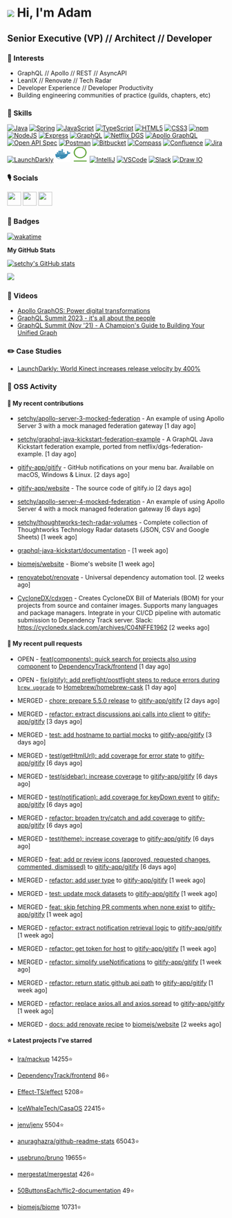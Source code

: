 ![](https://user-images.githubusercontent.com/18350557/176309783-0785949b-9127-417c-8b55-ab5a4333674e.gif) Hi, I'm Adam
============================================================================================================================

Senior Executive (VP) // Architect // Developer
-----------------------------------------------

### 🔭 Interests

- GraphQL // Apollo // REST // AsyncAPI
- LeanIX // Renovate // Tech Radar
- Developer Experience // Developer Productivity
- Building engineering communities of practice (guilds, chapters, etc)

### 💪 Skills

<p align="left">
  <a href="https://www.oracle.com/java/" target="_blank" rel="noreferrer"><img src="https://raw.githubusercontent.com/danielcranney/readme-generator/main/public/icons/skills/java-colored.svg" width="36" height="36" alt="Java" /></a>
  <a href="https://spring.io/" target="_blank" rel="noreferrer"><img src="https://cdn.worldvectorlogo.com/logos/spring-3.svg" width="36" height="36" alt="Spring" /></a> 
  <a href="https://developer.mozilla.org/en-US/docs/Web/JavaScript" target="_blank" rel="noreferrer"><img src="https://raw.githubusercontent.com/danielcranney/readme-generator/main/public/icons/skills/javascript-colored.svg" width="36" height="36" alt="JavaScript" /></a>
  <a href="https://www.typescriptlang.org/" target="_blank" rel="noreferrer"><img src="https://raw.githubusercontent.com/danielcranney/readme-generator/main/public/icons/skills/typescript-colored.svg" width="36" height="36" alt="TypeScript" /></a>
  <a href="https://developer.mozilla.org/en-US/docs/Glossary/HTML5" target="_blank" rel="noreferrer"><img src="https://raw.githubusercontent.com/danielcranney/readme-generator/main/public/icons/skills/html5-colored.svg" width="36" height="36" alt="HTML5" /></a>
  <a href="https://www.w3.org/TR/CSS/#css" target="_blank" rel="noreferrer"><img src="https://raw.githubusercontent.com/danielcranney/readme-generator/main/public/icons/skills/css3-colored.svg" width="36" height="36" alt="CSS3" /></a>
  <a href="https://www.npmjs.com//" target="_blank" rel="noreferrer"><img src="https://cdn.worldvectorlogo.com/logos/npm-square-red-1.svg" width="36" height="36" alt="npm" /></a>
  <a href="https://nodejs.org/en/" target="_blank" rel="noreferrer"><img src="https://raw.githubusercontent.com/danielcranney/readme-generator/main/public/icons/skills/nodejs-colored.svg" width="36" height="36" alt="NodeJS" /></a>
  <a href="https://expressjs.com/" target="_blank" rel="noreferrer"><img src="https://raw.githubusercontent.com/danielcranney/readme-generator/main/public/icons/skills/express-colored.svg" width="36" height="36" alt="Express" /></a>
  <a href="https://graphql.org/" target="_blank" rel="noreferrer"><img src="https://raw.githubusercontent.com/danielcranney/readme-generator/main/public/icons/skills/graphql-colored.svg" width="36" height="36" alt="GraphQL" /></a>
  <a href="https://netflix.github.io/dgs/" target="_blank" rel="noreferrer"><img src="https://raw.githubusercontent.com/Netflix/dgs/main/docs/images/dgs-framework-brand/Icon/dgs-icon--blue.svg" width="36" height="36" alt="Netflix DGS" /></a>
  <a href="https://apollographql.com/" target="_blank" rel="noreferrer"><img src="https://cdn.worldvectorlogo.com/logos/apollo-graphql-compact.svg" width="36" height="36" alt="Apollo GraphQL" /></a>
  <a href="https://swagger.io/specification/" target="_blank" rel="noreferrer"><img src="https://cdn.worldvectorlogo.com/logos/openapi-1.svg" width="36" height="36" alt="Open API Spec" /></a>
  <a href="https://www.postman.com//" target="_blank" rel="noreferrer"><img src="https://cdn.worldvectorlogo.com/logos/postman.svg" width="36" height="36" alt="Postman" /></a>
  <a href="https://www.atlassian.com/software/bitbucket" target="_blank" rel="noreferrer"><img src="https://cdn.worldvectorlogo.com/logos/bitbucket-icon.svg" width="36" height="36" alt="Bitbucket" /></a>
  <a href="https://www.atlassian.com/software/compass" target="_blank" rel="noreferrer"><img src="https://cdn.worldvectorlogo.com/logos/atlassian-compass-1.svg" width="36" height="36" alt="Compass" /></a>
  <a href="https://www.atlassian.com/software/confluence" target="_blank" rel="noreferrer"><img src="https://cdn.worldvectorlogo.com/logos/confluence-1.svg" width="36" height="36" alt="Confluence" /></a>
  <a href="https://www.atlassian.com/software/jira" target="_blank" rel="noreferrer"><img src="https://cdn.worldvectorlogo.com/logos/jira-1.svg" width="36" height="36" alt="Jira" /></a>
  <a href="https://launchdarkly.com/" target="_blank" rel="noreferrer"><img src="https://cdn.worldvectorlogo.com/logos/launchdarkly-2.svg" width="36" height="36" alt="LaunchDarkly" /></a>
  <a href="https://docker.com/" target="_blank" rel="noreferrer"><img src="https://raw.githubusercontent.com/nx211/homer-icons/master/png/docker.png" width="36" height="36" alt="Docker" /></a>
  <a href="https://jfrog.com/artifactory/" target="_blank" rel="noreferrer"><img src="https://raw.githubusercontent.com/nx211/homer-icons/master/png/artifactory.png" width="36" height="36" alt="Artifactory" /></a>
  <a href="https://www.jetbrains.com/idea/" target="_blank" rel="noreferrer"><img src="https://cdn.worldvectorlogo.com/logos/intellij-idea-1.svg" width="36" height="36" alt="IntelliJ" /></a>
  <a href="https://code.visualstudio.com/" target="_blank" rel="noreferrer"><img src="https://cdn.worldvectorlogo.com/logos/visual-studio-code-1.svg" width="36" height="36" alt="VSCode" /></a>
  <a href="https://slack.com/" target="_blank" rel="noreferrer"><img src="https://cdn.worldvectorlogo.com/logos/slack-new-logo.svg" width="36" height="36" alt="Slack" /></a>
  <a href="https://drawio-app.com/" target="_blank" rel="noreferrer"><img src="https://cdn.worldvectorlogo.com/logos/draw-io.svg" width="36" height="36" alt="Draw IO" /></a>
</p>

                      

### 🎙️ Socials
                  
<p align="left">
  <a href="https://www.github.com/setchy" target="_blank" rel="noreferrer"><img src="https://raw.githubusercontent.com/danielcranney/readme-generator/main/public/icons/socials/github.svg" width="32" height="32" /></a>
  <a href="https://www.linkedin.com/in/adamsetch" target="_blank" rel="noreferrer"><img src="https://raw.githubusercontent.com/danielcranney/readme-generator/main/public/icons/socials/linkedin.svg" width="32" height="32" /></a>
  <a href="https://www.twitter.com/setchy87" target="_blank" rel="noreferrer"><img src="https://raw.githubusercontent.com/danielcranney/readme-generator/main/public/icons/socials/twitter.svg" width="32" height="32" /></a>
</p>

### 📛 Badges

[![wakatime](https://wakatime.com/badge/user/2b948ae2-4be1-4020-8a57-7de60b53fe1d.svg)](https://wakatime.com/@2b948ae2-4be1-4020-8a57-7de60b53fe1d)

<b>My GitHub Stats</b>

<a href="http://www.github.com/setchy"><img src="https://github-readme-stats.vercel.app/api?username=setchy&show_icons=true&hide=&count_private=true&title_color=0891b2&text_color=ffffff&icon_color=0891b2&bg_color=1c1917&hide_border=true&show_icons=true" alt="setchy's GitHub stats" /></a>

<a href="http://www.github.com/setchy"><img src="https://github-readme-streak-stats.herokuapp.com/?user=setchy&stroke=ffffff&background=1c1917&ring=0891b2&fire=0891b2&currStreakNum=ffffff&currStreakLabel=0891b2&sideNums=ffffff&sideLabels=ffffff&dates=ffffff&hide_border=true" /></a>

### 📼 Videos

- [Apollo GraphOS: Power digital transformations](https://www.apollographql.com/enterprise?wvideo=4fu2lsjssc)
- [GraphQL Summit 2023 - it's all about the people](https://www.youtube.com/watch?v=090IWEcHbJc)
- [GraphQL Summit (Nov '21) - A Champion's Guide to Building Your Unified Graph](https://www.apollographql.com/events/roundtable/graphql-summit-november-2021/a-champions-guide-to-building-your-unified-graph)

### ✏️ Case Studies

- [LaunchDarkly: World Kinect increases release velocity by 400%](https://launchdarkly.com/case-studies/world-kinect/)

### 🎯 OSS Activity
#### 🚀 My recent contributions



- [setchy/apollo-server-3-mocked-federation](https://github.com/setchy/apollo-server-3-mocked-federation) - An example of using Apollo Server 3 with a mock managed federation gateway [1 day ago]

- [setchy/graphql-java-kickstart-federation-example](https://github.com/setchy/graphql-java-kickstart-federation-example) - A GraphQL Java Kickstart federation example, ported from netflix/dgs-federation-example. [1 day ago]

- [gitify-app/gitify](https://github.com/gitify-app/gitify) - GitHub notifications on your menu bar. Available on macOS, Windows &amp; Linux. [2 days ago]

- [gitify-app/website](https://github.com/gitify-app/website) - The source code of gitify.io [2 days ago]

- [setchy/apollo-server-4-mocked-federation](https://github.com/setchy/apollo-server-4-mocked-federation) - An example of using Apollo Server 4 with a mock managed federation gateway [6 days ago]

- [setchy/thoughtworks-tech-radar-volumes](https://github.com/setchy/thoughtworks-tech-radar-volumes) - Complete collection of Thoughtworks Technology Radar datasets (JSON, CSV and Google Sheets) [1 week ago]

- [graphql-java-kickstart/documentation](https://github.com/graphql-java-kickstart/documentation) -  [1 week ago]

- [biomejs/website](https://github.com/biomejs/website) - Biome&#39;s website [1 week ago]

- [renovatebot/renovate](https://github.com/renovatebot/renovate) - Universal dependency automation tool. [2 weeks ago]

- [CycloneDX/cdxgen](https://github.com/CycloneDX/cdxgen) - Creates CycloneDX Bill of Materials (BOM) for your projects from source and container images. Supports many languages and package managers. Integrate in your CI/CD pipeline with automatic submission to Dependency Track server. Slack: https://cyclonedx.slack.com/archives/C04NFFE1962 [2 weeks ago]

#### 🎉 My recent pull requests



- OPEN - [feat(components): quick search for projects also using component](https://github.com/DependencyTrack/frontend/pull/848) to [DependencyTrack/frontend](https://github.com/DependencyTrack/frontend) [1 day ago]

- OPEN - [fix(gitify): add preflight/postflight steps to reduce errors during `brew upgrade`](https://github.com/Homebrew/homebrew-cask/pull/173061) to [Homebrew/homebrew-cask](https://github.com/Homebrew/homebrew-cask) [1 day ago]

- MERGED - [chore: prepare 5.5.0 release](https://github.com/gitify-app/gitify/pull/1091) to [gitify-app/gitify](https://github.com/gitify-app/gitify) [2 days ago]

- MERGED - [refactor: extract discussions api calls into client](https://github.com/gitify-app/gitify/pull/1085) to [gitify-app/gitify](https://github.com/gitify-app/gitify) [3 days ago]

- MERGED - [test: add hostname to partial mocks](https://github.com/gitify-app/gitify/pull/1084) to [gitify-app/gitify](https://github.com/gitify-app/gitify) [3 days ago]

- MERGED - [test(getHtmlUrl): add coverage for error state](https://github.com/gitify-app/gitify/pull/1083) to [gitify-app/gitify](https://github.com/gitify-app/gitify) [6 days ago]

- MERGED - [test(sidebar): increase coverage](https://github.com/gitify-app/gitify/pull/1082) to [gitify-app/gitify](https://github.com/gitify-app/gitify) [6 days ago]

- MERGED - [test(notification): add coverage for keyDown event](https://github.com/gitify-app/gitify/pull/1081) to [gitify-app/gitify](https://github.com/gitify-app/gitify) [6 days ago]

- MERGED - [refactor: broaden try/catch and add coverage](https://github.com/gitify-app/gitify/pull/1080) to [gitify-app/gitify](https://github.com/gitify-app/gitify) [6 days ago]

- MERGED - [test(theme): increase coverage](https://github.com/gitify-app/gitify/pull/1079) to [gitify-app/gitify](https://github.com/gitify-app/gitify) [6 days ago]

- MERGED - [feat: add pr review icons (approved, requested changes, commented, dismissed)](https://github.com/gitify-app/gitify/pull/1078) to [gitify-app/gitify](https://github.com/gitify-app/gitify) [6 days ago]

- MERGED - [refactor: add user type](https://github.com/gitify-app/gitify/pull/1077) to [gitify-app/gitify](https://github.com/gitify-app/gitify) [1 week ago]

- MERGED - [test: update mock datasets](https://github.com/gitify-app/gitify/pull/1076) to [gitify-app/gitify](https://github.com/gitify-app/gitify) [1 week ago]

- MERGED - [feat: skip fetching PR comments when none exist](https://github.com/gitify-app/gitify/pull/1075) to [gitify-app/gitify](https://github.com/gitify-app/gitify) [1 week ago]

- MERGED - [refactor: extract notification retrieval logic](https://github.com/gitify-app/gitify/pull/1073) to [gitify-app/gitify](https://github.com/gitify-app/gitify) [1 week ago]

- MERGED - [refactor: get token for host](https://github.com/gitify-app/gitify/pull/1072) to [gitify-app/gitify](https://github.com/gitify-app/gitify) [1 week ago]

- MERGED - [refactor: simplify useNotifications](https://github.com/gitify-app/gitify/pull/1070) to [gitify-app/gitify](https://github.com/gitify-app/gitify) [1 week ago]

- MERGED - [refactor: return static github api path](https://github.com/gitify-app/gitify/pull/1064) to [gitify-app/gitify](https://github.com/gitify-app/gitify) [1 week ago]

- MERGED - [refactor: replace axios.all and axios.spread](https://github.com/gitify-app/gitify/pull/1063) to [gitify-app/gitify](https://github.com/gitify-app/gitify) [1 week ago]

- MERGED - [docs: add renovate recipe](https://github.com/biomejs/website/pull/140) to [biomejs/website](https://github.com/biomejs/website) [2 weeks ago]

#### ⭐ Latest projects I've starred



- [lra/mackup](https://github.com/lra/mackup) 14255⭐

- [DependencyTrack/frontend](https://github.com/DependencyTrack/frontend) 86⭐

- [Effect-TS/effect](https://github.com/Effect-TS/effect) 5208⭐

- [IceWhaleTech/CasaOS](https://github.com/IceWhaleTech/CasaOS) 22415⭐

- [jenv/jenv](https://github.com/jenv/jenv) 5504⭐

- [anuraghazra/github-readme-stats](https://github.com/anuraghazra/github-readme-stats) 65043⭐

- [usebruno/bruno](https://github.com/usebruno/bruno) 19655⭐

- [mergestat/mergestat](https://github.com/mergestat/mergestat) 426⭐

- [50ButtonsEach/flic2-documentation](https://github.com/50ButtonsEach/flic2-documentation) 49⭐

- [biomejs/biome](https://github.com/biomejs/biome) 10731⭐


